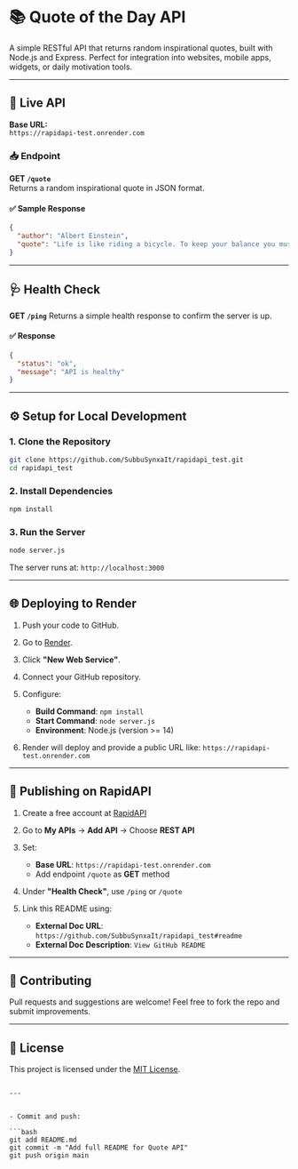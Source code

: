 
# 📚 Quote of the Day API

A simple RESTful API that returns random inspirational quotes, built with Node.js and Express. Perfect for integration into websites, mobile apps, widgets, or daily motivation tools.

---

## 🚀 Live API

**Base URL:**  
`https://rapidapi-test.onrender.com`

### 📥 Endpoint

**GET `/quote`**  
Returns a random inspirational quote in JSON format.

#### ✅ Sample Response

```json
{
  "author": "Albert Einstein",
  "quote": "Life is like riding a bicycle. To keep your balance you must keep moving."
}
````

---

## 🩺 Health Check

**GET `/ping`**
Returns a simple health response to confirm the server is up.

#### ✅ Response

```json
{
  "status": "ok",
  "message": "API is healthy"
}
```

---

## ⚙️ Setup for Local Development

### 1. Clone the Repository

```bash
git clone https://github.com/SubbuSynxaIt/rapidapi_test.git
cd rapidapi_test
```

### 2. Install Dependencies

```bash
npm install
```

### 3. Run the Server

```bash
node server.js
```

The server runs at:
`http://localhost:3000`

---

## 🌐 Deploying to Render

1. Push your code to GitHub.
2. Go to [Render](https://render.com).
3. Click **"New Web Service"**.
4. Connect your GitHub repository.
5. Configure:

   * **Build Command**: `npm install`
   * **Start Command**: `node server.js`
   * **Environment**: Node.js (version >= 14)
6. Render will deploy and provide a public URL like:
   `https://rapidapi-test.onrender.com`

---

## 📡 Publishing on RapidAPI

1. Create a free account at [RapidAPI](https://rapidapi.com)
2. Go to **My APIs** → **Add API** → Choose **REST API**
3. Set:

   * **Base URL**: `https://rapidapi-test.onrender.com`
   * Add endpoint `/quote` as **GET** method
4. Under **"Health Check"**, use `/ping` or `/quote`
5. Link this README using:

   * **External Doc URL**:
     `https://github.com/SubbuSynxaIt/rapidapi_test#readme`
   * **External Doc Description**:
     `View GitHub README`

---

## 🤝 Contributing

Pull requests and suggestions are welcome!
Feel free to fork the repo and submit improvements.

---

## 📄 License

This project is licensed under the [MIT License](https://opensource.org/licenses/MIT).

````

---


- Commit and push:

```bash
git add README.md
git commit -m "Add full README for Quote API"
git push origin main
````


